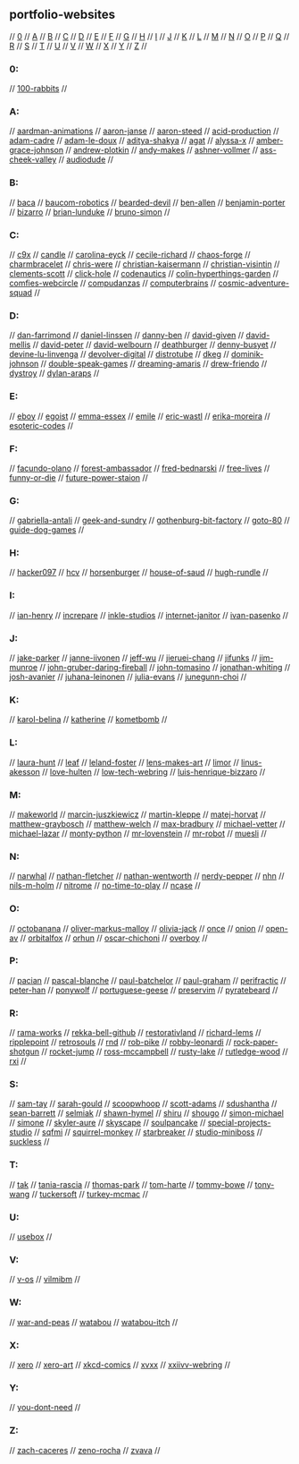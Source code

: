 ## portfolio-websites

// [0](#0) // [A](#a) // [B](#b) // [C](#c) // [D](#d) // [E](#e) // [F](#f) // [G](#g)
// [H](#h) // [I](#i) // [J](#j) // [K](#k) // [L](#l) // [M](#m) // [N](#n) // [O](#o)
// [P](#p) // [Q](#q) // [R](#r) // [S](#s) // [T](#t) // [U](#u) // [V](#v) // [W](#w)
// [X](#x) // [Y](#y) // [Z](#z) //

### 0:
// [100-rabbits](https://github.com/hundredrabbits)
//

### A:
// [aardman-animations](https://www.aardman.com/)
// [aaron-janse](https://github.com/aaronjanse)
// [aaron-steed](http://robotacid.com/)
// [acid-production](http://www.acid.org/)
// [adam-cadre](http://adamcadre.ac)
// [adam-le-doux](http://www.ledoux.io/)
// [aditya-shakya](https://github.com/adi1090x)
// [agat](https://agat.itch.io/)
// [alyssa-x](https://alyssax.com/)
// [amber-grace-johnson](https://www.ambergracejohnson.com/)
// [andrew-plotkin](https://zarfhome.com/)
// [andy-makes](https://andymakesgames.tumblr.com/)
// [ashner-vollmer](https://ashervollmer.tumblr.com/home)
// [ass-cheek-valley](https://co-mill.tumblr.com/)
// [audiodude](https://github.com/audiodude)
//

### B:
// [baca](https://bacaworld.org/)
// [baucom-robotics](https://www.baucomrobotics.com/)
// [bearded-devil](http://bearded-devil.com/)
// [ben-allen](https://benal.itch.io/)
// [benjamin-porter](https://bp.io/)
// [bizarro](https://www.bizarro.com/)
// [brian-lunduke](http://lunduke.com/)
// [bruno-simon](https://bruno-simon.com/)
//

### C:
// [c9x](https://c9x.me/)
// [candle](https://candle.itch.io/)
// [carolina-eyck](https://www.carolinaeyck.com/)
// [cecile-richard](https://www.cecile-richard.com/)
// [chaos-forge](https://chaosforge.org/)
// [charmbracelet](https://github.com/charmbracelet)
// [chris-were](https://chriswere.uk/)
// [christian-kaisermann](https://kaisermann.me/)
// [christian-visintin](https://veeso.github.io/)
// [clements-scott](https://nchrs.xyz/)
// [click-hole](https://clickhole.com/)
// [codenautics](http://codenautics.com/)
// [colin-hyperthings-garden](https://hyperthings.garden/index.html)
// [comfies-webcircle](https://circle.comfi.es/)
// [compudanzas](https://compudanzas.net/)
// [computerbrains](http://www.computerbrains.com/)
// [cosmic-adventure-squad](https://cosmicadventuresquad.itch.io/)
//

### D:
// [dan-farrimond](http://danfarrimond.co.uk/)
// [daniel-linssen](https://managore.itch.io/)
// [danny-ben](https://github.com/dannyben)
// [david-given](https://github.com/davidgiven)
// [david-mellis](http://alumni.media.mit.edu/~mellis/index.html)
// [david-peter](https://david-peter.de/)
// [david-welbourn](http://plover.net/~davidw/)
// [deathburger](https://deathherald.tumblr.com/)
// [denny-busyet](https://dennybusyet.com/)
// [devine-lu-linvenga](https://xxiivv.com/)
// [devolver-digital](https://www.devolverdigital.com/)
// [distrotube](https://distrotube.com/)
// [dkeg](https://github.com/dkeg)
// [dominik-johnson](https://dom.ink/)
// [double-speak-games](https://www.doublespeakgames.com)
// [dreaming-amaris](https://dreamingamaris.itch.io/)
// [drew-friendo](https://friendo.monster/)
// [dystroy](https://dystroy.org/)
// [dylan-araps](https://github.com/dylanaraps/)
//

### E:
// [eboy](https://hello.eboy.com/pool/everything/1)
// [egoist](https://github.com/egoist)
// [emma-essex](https://www.heckscaper.com/)
// [emile](https://emile.space/)
// [eric-wastl](http://was.tl)
// [erika-moreira](https://erikamoreira.co/)
// [esoteric-codes](https://esoteric.codes/)
//

### F:
// [facundo-olano](https://github.com/facundoolano)
// [forest-ambassador](https://forestambassador.com/)
// [fred-bednarski](https://vonbednar.itch.io/)
// [free-lives](https://freelives.net/)
// [funny-or-die](https://www.funnyordie.com/)
// [future-power-staion](https://www.futurepowerstation.com/)
//

### G:
// [gabriella-antali](http://www.gabriellaantali.com/)
// [geek-and-sundry](https://geekandsundry.com)
// [gothenburg-bit-factory](https://gothenburgbitfactory.org/)
// [goto-80](https://www.goto80.com/)
// [guide-dog-games](https://guidedoggames.com:7081/)
//

### H:
// [hacker097](https://github.com/HACKER097)
// [hcv](http://www.hcverma.in/)
// [horsenburger](https://www.horsenburger.com/)
// [house-of-saud](https://houseofsaud.com/)
// [hugh-rundle](https://www.hughrundle.net/)
//

### I:
// [ian-henry](https://ianthehenry.com/)
// [increpare](https://www.increpare.com/)
// [inkle-studios](http://anchorhead-game.com/)
// [internet-janitor](https://internet-janitor.itch.io/)
// [ivan-pasenko](http://www.ivanpanasenko.com)
//

### J:
// [jake-parker](https://www.mrjakeparker.com/)
// [janne-iivonen](http://janneiivonen.net/)
// [jeff-wu](https://www.wuthejeff.com/)
// [jieruei-chang](https://jierueichang.github.io/)
// [jifunks](https://github.com/jifunks)
// [jim-munroe](https://jimmunroe.net/)
// [john-gruber-daring-fireball](https://daringfireball.net/)
// [john-tomasino](https://tomasino.org/)
// [jonathan-whiting](https://jonathanwhiting.com/)
// [josh-avanier](https://avanier.studio/)
// [juhana-leinonen](https://nitku.net/blog/)
// [julia-evans](https://github.com/jvns)
// [junegunn-choi](https://github.com/junegunn)
//

### K:
// [karol-belina](https://karolbelina.itch.io/)
// [katherine](https://katherinestasaph.itch.io/)
// [kometbomb](https://github.com/kometbomb)
//

### L:
// [laura-hunt](https://laurahunt.itch.io/)
// [leaf](https://leafo.net/)
// [leland-foster](https://www.lelandkfoster.com)
// [lens-makes-art](https://www.lensmakesart.com/)
// [limor](http://www.ladyada.net/)
// [linus-akesson](http://www.linusakesson.net/index.php)
// [love-hulten](https://www.lovehulten.com/)
// [low-tech-webring](https://emreed.net/LowTech_Directory.html)
// [luis-henrique-bizzaro](https://lhbzr.com/)
//

### M:
// [makeworld](https://github.com/makeworld-the-better-one)
// [marcin-juszkiewicz](https://marcin.juszkiewicz.com.pl/)
// [martin-kleppe](https://aem1k.com/)
// [matej-horvat](http://matejhorvat.si/en/index.htm)
// [matthew-graybosch](https://www.matthewgraybosch.com/)
// [matthew-welch](https://squaregear.net/)
// [max-bradbury](http://tinybird.info/)
// [michael-vetter](https://github.com/jubalh)
// [michael-lazar](https://github.com/michael-lazar)
// [monty-python](http://www.montypython.com)
// [mr-lovenstein](https://www.mrlovenstein.com/)
// [mr-robot](https://www.whoismrrobot.com/)
// [muesli](https://github.com/muesli)
//

### N:
// [narwhal](https://narwhal.itch.io/)
// [nathan-fletcher](https://nfletcher.co.uk/work)
// [nathan-wentworth](https://nathanwentworth.co/)
// [nerdy-pepper](https://github.com/NerdyPepper)
// [nhn](https://github.com/nhn)
// [nils-m-holm](https://www.t3x.org/index.html)
// [nitrome](https://www.nitrome.com/)
// [no-time-to-play](https://notimetoplay.itch.io)
// [ncase](https://ncase.me/)
//

### O:
// [octobanana](https://octobanana.com/#show)
// [oliver-markus-malloy](https://www.malloy.rocks/)
// [olivia-jack](https://github.com/ojack)
// [once](https://once.itch.io/)
// [onion](https://le-onionboi.itch.io/)
// [open-av](http://openavproductions.com/)
// [orbitalfox](https://texts.orbitalfox.eu/)
// [orhun](https://github.com/orhun)
// [oscar-chichoni](https://arthive.com/artists/64510~Oscar_Chichoni/works)
// [overboy](https://overboy.itch.io/)
//

### P:
// [pacian](https://pacian.itch.io/)
// [pascal-blanche](https://pascalblanche.artstation.com/)
// [paul-batchelor](https://pbat.ch/)
// [paul-graham](http://www.paulgraham.com/index.html)
// [perifractic](https://www.perifractic.com/)
// [peter-han](https://www.artstation.com/peterhanstyle)
// [ponywolf](https://ponywolf.com)
// [portuguese-geese](https://portuguesegeese.com/)
// [preservim](https://github.com/preservim)
// [pyratebeard](https://pyratebeard.net/)
//

### R:
// [rama-works](https://rama.works/)
// [rekka-bell-github](https://github.com/rekkabell)
// [restorativland](https://restorativland.org/)
// [richard-lems](https://rilem.itch.io/)
// [ripplepoint](https://ripplepoint.itch.io/)
// [retrosouls](https://retrosouls.itch.io/)
// [rnd](https://rnd.neocities.org/)
// [rob-pike](http://doc.cat-v.org/)
// [robby-leonardi](http://www.rleonardi.com/)
// [rock-paper-shotgun](https://www.rockpapershotgun.com/)
// [rocket-jump](https://www.rocketjump.com/)
// [ross-mccampbell](https://rossmccampbell.com/)
// [rusty-lake](http://www.rustylake.com/)
// [rutledge-wood](https://therutledgewood.com)
// [rxi](https://rxi.itch.io/)
//

### S:
// [sam-tay](https://github.com/samtay)
// [sarah-gould](https://zenzoa.com/index.html)
// [scoopwhoop](https://www.scoopwhoop.com/)
// [scott-adams](http://www.msadams.com/index.htm)
// [sdushantha](https://github.com/sdushantha)
// [sean-barrett](http://nothings.org)
// [selmiak](http://selmiak.bplaced.net/index.php?lang=eng)
// [shawn-hymel](https://shawnhymel.com/)
// [shiru](http://shiru.untergrund.net/)
// [shougo](https://github.com/Shougo)
// [simon-michael](https://joyful.com/)
// [simone](https://simone.computer/#/)
// [skyler-aure](https://qbby.itch.io/)
// [skyscape](https://spyscape.com/)
// [soulpancake](https://soulpancake.com/)
// [special-projects-studio](https://specialprojects.studio/)
// [sqfmi](https://sqfmi.com/)
// [squirrel-monkey](http://www.squirrel-monkey.com/)
// [starbreaker](https://starbreaker.org/)
// [studio-miniboss](https://www.studiominiboss.com/)
// [suckless](https://suckless.org/)
//

### T:
// [tak](https://tak.itch.io/)
// [tania-rascia](https://www.taniarascia.com/)
// [thomas-park](https://thomaspark.co)
// [tom-harte](https://github.com/TomHarte)
// [tommy-bowe](https://www.tommycomedy.com/)
// [tony-wang](https://paladin-t.github.io/)
// [tuckersoft](https://www.tuckersoft.net/ealing20541/)
// [turkey-mcmac](https://github.com/TurkeyMcMac)
//

### U:
// [usebox](gemini://capsule.usebox.net/games/)
//

### V:
// [v-os](https://v-os.ca/home)
// [vilmibm](https://tilde.town/~vilmibm/)
//

### W:
// [war-and-peas](https://warandpeas.com/)
// [watabou](https://github.com/watabou)
// [watabou-itch](https://watabou.itch.io/)
//

### X:
// [xero](https://github.com/xero)
// [xero-art](http://0w.nz/)
// [xkcd-comics](https://xkcd.com/)
// [xvxx](https://github.com/xvxx)
// [xxiivv-webring](https://webring.xxiivv.com/#icons)
//

### Y:
// [you-dont-need](https://github.com/you-dont-need)
//

### Z:
// [zach-caceres](https://zach.dev/)
// [zeno-rocha](https://zenorocha.com/projects/)
// [zvava](https://zvava.org/)
// 

